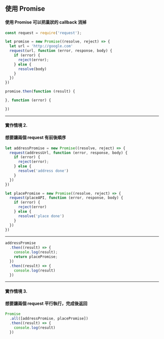 ## 使用 Promise 
#### 使用 Promise 可以把巢狀的 callback 消掉

```javascript
const request = require('request');

let promise = new Promise((resolve, reject) => {
  let url = 'http://google.com'
  request(url, function (error, response, body) {
    if (error) {
      reject(error);
    } else {
      resolve(body)
    }
  })
})
```
```javascript
promise.then(function (result) {

}, function (error) {

})
```

---

#### 實作情境 2.
#### 想要讓兩個 request 有前後順序
```javascript
let addressPromise = new Promise((resolve, reject) => {
  request(addressUrl, function (error, response, body) {
    if (error) {
      reject(error);
    } else {
      resolve('address done')
    }
  })
})
```
```javascript
let placePromise = new Promise((resolve, reject) => {
  request(placeAPI, function (error, response, body) {
    if (error) {
      reject(error)
    } else {
      resolve('place done')
    }
  })
})
```

---

```javascript
addressPromise
  .then((result) => {
    console.log(result);
    return placePromise;
  })
  .then((result) => {
    console.log(result)
  })
```

---

#### 實作情境 3.
#### 想要讓兩個 request 平行執行，完成後返回
```javascript
Promise
  .all([addressPromise, placePromise])
  .then((result) => {
    console.log(result)
  })
```
